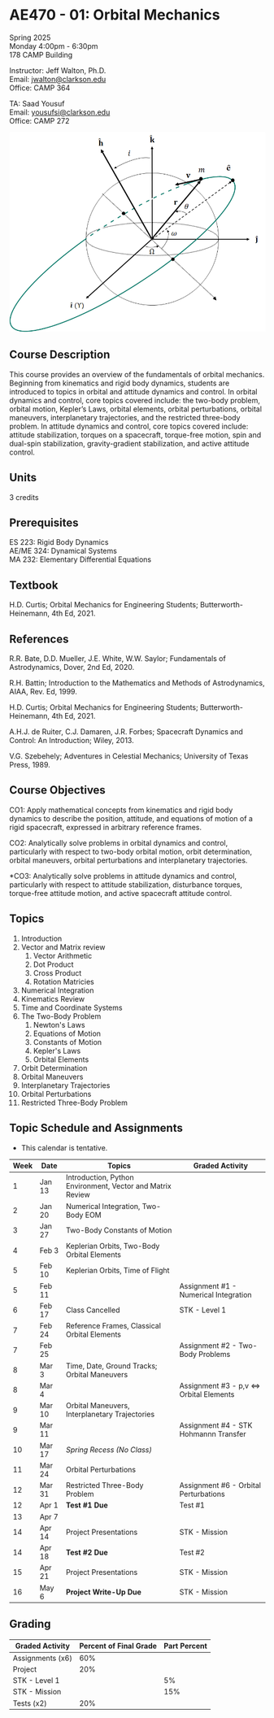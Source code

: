 
# AE470 - 01: Orbital Mechanics

Spring 2025  
Monday 4:00pm - 6:30pm  
178 CAMP Building  

Instructor: Jeff Walton, Ph.D.  
Email: <jwalton@clarkson.edu>  
Office: CAMP 364  

TA: Saad Yousuf  
Email: <yousufsi@clarkson.edu>  
Office: CAMP 272  


![AE470](images/COE.png)

## Course Description

This course provides an overview of the fundamentals of orbital mechanics. Beginning from kinematics and rigid body dynamics, students are introduced to topics in orbital and attitude dynamics and control. In orbital dynamics and control, core topics covered include: the two-body problem, orbital motion, Kepler’s Laws, orbital elements, orbital perturbations, orbital maneuvers, interplanetary trajectories, and the restricted three-body problem. In attitude dynamics and control, core topics covered include: attitude stabilization, torques on a spacecraft, torque-free motion, spin and dual-spin stabilization, gravity-gradient stabilization, and active attitude control.

## Units

3 credits

## Prerequisites

ES 223: Rigid Body Dynamics  
AE/ME 324: Dynamical Systems  
MA 232: Elementary Differential Equations  

## Textbook

H.D. Curtis; Orbital Mechanics for Engineering Students; Butterworth-Heinemann, 4th Ed, 2021.

## References

   R.R. Bate, D.D. Mueller, J.E. White, W.W. Saylor; Fundamentals of Astrodynamics, Dover, 2nd Ed, 2020.  

   R.H. Battin; Introduction to the Mathematics and Methods of Astrodynamics, AIAA, Rev. Ed, 1999.  

   H.D. Curtis; Orbital Mechanics for Engineering Students; Butterworth-Heinemann, 4th Ed, 2021.

   A.H.J. de Ruiter, C.J. Damaren, J.R. Forbes; Spacecraft Dynamics and Control: An Introduction; Wiley, 2013.

   V.G. Szebehely; Adventures in Celestial Mechanics; University of Texas Press, 1989.  

## Course Objectives

   CO1: Apply mathematical concepts from kinematics and rigid body dynamics to describe the position, attitude, and equations of motion of a rigid spacecraft, expressed in arbitrary reference frames.  

   CO2: Analytically solve problems in orbital dynamics and control, particularly with respect to two-body orbital motion, orbit determination, orbital maneuvers, orbital perturbations and interplanetary trajectories.  

   *CO3: Analytically solve problems in attitude dynamics and control, particularly with respect to attitude stabilization, disturbance torques, torque-free attitude motion, and active spacecraft attitude control.  

## Topics

1. Introduction
2. Vector and Matrix review
   1. Vector Arithmetic
   2. Dot Product
   3. Cross Product
   4. Rotation Matricies
3. Numerical Integration
4. Kinematics Review
5. Time and Coordinate Systems
6. The Two-Body Problem
   1. Newton's Laws
   2. Equations of Motion
   3. Constants of Motion
   4. Kepler's Laws
   5. Orbital Elements
7. Orbit Determination
8. Orbital Maneuvers
9. Interplanetary Trajectories
10. Orbital Perturbations
11. Restricted Three-Body Problem

## Topic Schedule and Assignments

* This calendar is tentative.

| Week  | Date | Topics | Graded Activity |
| ----- | ---- | ------ | ----------- |
| 1  | Jan 13 | Introduction, Python Environment, Vector and Matrix Review |  |
| 2  | Jan 20 | Numerical Integration, Two-Body EOM |  |
| 3  | Jan 27 | Two-Body Constants of Motion |  |
| 4  | Feb 3 | Keplerian Orbits, Two-Body Orbital Elements |  |
| 5  | Feb 10 | Keplerian Orbits, Time of Flight |  |
| 5  | Feb 11 |  | Assignment #1 - Numerical Integration |
| 6  | Feb 17 | Class Cancelled | STK - Level 1 |
| 7  | Feb 24 | Reference Frames, Classical Orbital Elements  |  |
| 7  | Feb 25 |  | Assignment #2 - Two-Body Problems |
| 8  | Mar 3 | Time, Date, Ground Tracks; Orbital Maneuvers |  |
| 8  | Mar 4 |  | Assignment #3 - p,v <=> Orbital Elements |
| 9  | Mar 10 | Orbital Maneuvers, Interplanetary Trajectories |  |
| 9  | Mar 11 |  | Assignment #4 - STK Hohmannn Transfer |
| 10  | Mar 17 | *Spring Recess (No Class)* |  |
| 11  | Mar 24 | Orbital Perturbations |  |
| 12  | Mar 31 | Restricted Three-Body Problem  | Assignment #6 - Orbital Perturbations |
| 12  | Apr 1 | **Test #1 Due** | Test #1 |
| 13  | Apr 7 |  |  |
| 14  | Apr 14 | Project Presentations | STK - Mission |
| 14  | Apr 18 | **Test #2 Due** | Test #2 |
| 15  | Apr 21 | Project Presentations | STK - Mission |
| 16  | May 6 | **Project Write-Up Due** | STK - Mission |


## Grading

| Graded Activity | Percent of Final Grade | Part Percent |
| --------------- | ---------------------- | ------------ |
| Assignments (x6) | 60% |  |
| Project | 20% |  |
| STK - Level 1 |  | 5% |
| STK - Mission |  | 15% |
| Tests (x2) | 20% |  |
